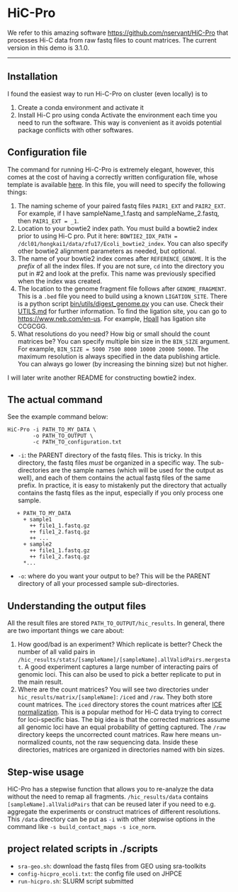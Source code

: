 # HiC-Pro
We refer to this amazing software https://github.com/nservant/HiC-Pro that processes Hi-C data from raw fastq files to count matrices. The current version in this demo is 3.1.0. 
___
## Installation
I found the easiest way to run Hi-C-Pro on cluster (even locally) is to 
1. Create a conda environment and activate it
2. Install Hi-C pro using conda
Activate the environment each time you need to run the software. This way is convenient as it avoids potential package conflicts with other softwares. 
## Configuration file
The command for running Hi-C-Pro is extremely elegant, however, this comes at the cost of having a correctly written configuration file, whose template is available [here](https://github.com/nservant/HiC-Pro/blob/master/config-hicpro.txt). In this file, you will need to specify the following things:
1. The naming scheme of your paired fastq files `PAIR1_EXT` and `PAIR2_EXT`. For example, if I have sampleName_1.fastq and sampleName_2.fastq, then `PAIR1_EXT = _1`.
2. Location to your bowtie2 index path. You must build a bowtie2 index prior to using Hi-C pro. Put it here: `BOWTIE2_IDX_PATH = /dcl01/hongkai1/data/zfu17/Ecoli_bowtie2_index`. You can also specify other bowtie2 alignment parameters as needed, but optional.
3. The name of your bowtie2 index comes after `REFERENCE_GENOME`. It is the *prefix* of all the index files. If you are not sure, `cd` into the directory you put in #2 and look at the prefix. This name was previously specified when the index was created. 
4. The location to the genome fragment file follows after `GENOME_FRAGMENT`. This is a `.bed` file you need to build using a known `LIGATION_SITE`. There is a python script [bin/utils/digest_genome.py](https://github.com/nservant/HiC-Pro/blob/master/bin/utils/digest_genome.py) you can use. Check their [UTILS.md](https://github.com/nservant/HiC-Pro/blob/master/doc/UTILS.md) for further information. To find the ligation site, you can go to https://www.neb.com/en-us. For example, [HpaII](https://www.neb.com/en-us/products/r0171-hpaii) has ligation site CCGCGG.
5. What resolutions do you need? How big or small should the count matrices be? You can specify multiple bin size in the `BIN_SIZE` argument. For example, `BIN_SIZE = 5000 7500 8000 10000 20000 50000`. The maximum resolution is always specified in the data publishing article. You can always go lower (by increasing the binning size) but not higher. 

I will later write another README for constructing bowtie2 index.
## The actual command
See the example command below:
```
HiC-Pro -i PATH_TO_MY_DATA \
		-o PATH_TO_OUTPUT \
		-c PATH_TO_configuration.txt
```
- `-i`: the PARENT directory of the fastq files. This is tricky. In this directory, the fastq files *must* be organized in a specific way. The sub-directories are the sample names (which will be used for the output as well), and each of them contains the actual fastq files of the same prefix. In practice, it is easy to mistakenly put the directory that actually contains the fastq files as the input, especially if you only process one sample. 
```
   + PATH_TO_MY_DATA
     + sample1
       ++ file1_1.fastq.gz
       ++ file1_2.fastq.gz
       ++ ...
     + sample2
       ++ file1_1.fastq.gz
       ++ file1_2.fastq.gz
     *...
```
- `-o`:  where do you want your output to be? This will be the PARENT directory of all your processed sample sub-directories. 
## Understanding the output files
All the result files are stored `PATH_TO_OUTPUT/hic_results`. In general, there are two important things we care about:
1. How good/bad is an experiment? Which replicate is better? 
	Check the number of all valid pairs in `/hic_results/stats/[sampleName]/[sampleName].allValidPairs.mergestat`. A good experiment captures a large number of interacting pairs of genomic loci. This can also be used to pick a better replicate to put in the main result.
2. Where are the count matrices?
	You will see two directories under `hic_results/matrix/[sampleName]`: `/iced` and `/raw`. They both store count matrices. The `iced` directory stores the count matrices after [ICE normalization](https://www.nature.com/articles/nmeth.2148). This is a popular method for Hi-C data trying to correct for loci-specific bias. The big idea is that the corrected matrices assume all genomic loci have an equal probability of getting captured. The `/raw` directory keeps the uncorrected count matrices. Raw here means un-normalized counts, not the raw sequencing data. Inside these directories, matrices are organized in directories named with bin sizes. 
## Step-wise usage
HiC-Pro has a stepwise function that allows you to re-analyze the data without the need to remap all fragments. `/hic_results/data` contains `[sampleName].allValidPairs` that can be reused later if you need to e.g. aggregate the experiments or construct matrices of different resolutions. This `/data` directory can be put as `-i` with other stepwise options in the command like `-s build_contact_maps -s ice_norm`.
## project related scripts in ./scripts
- `sra-geo.sh`: download the fastq files from GEO using sra-toolkits
- `config-hicpro_ecoli.txt`: the config file used on JHPCE
-  `run-hicpro.sh`: SLURM script submitted
